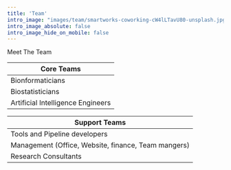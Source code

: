 ```yaml
---
title: 'Team'
intro_image: "images/team/smartworks-coworking-cW4lLTavU80-unsplash.jpg"
intro_image_absolute: false
intro_image_hide_on_mobile: false
---
```


Meet The Team

| Core Teams      | 
| --------- | 
| Bionformaticians   | 
| Biostatisticians | 
| Artificial Intelligence Engineers  |



|Support Teams    |
|--------------- |
|Tools and Pipeline developers |
|Management (Office, Website, finance, Team mangers) |
| Research Consultants |



